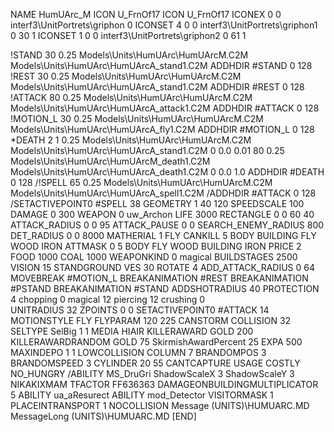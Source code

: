 NAME HumUArc_M
ICON U_FrnOf17
ICON 			U_FrnOf17
ICONEX 0 0 interf3\UnitPortrets\griphon 0
ICONSET 4 0 0 interf3\UnitPortrets\griphon1 0 30 1
ICONSET 1 0 0 interf3\UnitPortrets\griphon2 0 61 1

!STAND         30 0.25  Models\Units\HumUArc\HumUArcM.C2M Models\Units\HumUArc\HumUArcA_stand1.C2M
ADDHDIR #STAND 0 128
!REST          30 0.25  Models\Units\HumUArc\HumUArcM.C2M Models\Units\HumUArc\HumUArcA_stand1.C2M
ADDHDIR #REST 0 128
!ATTACK        80 0.25  Models\Units\HumUArc\HumUArcM.C2M Models\Units\HumUArc\HumUArcA_attack1.C2M
ADDHDIR #ATTACK 0 128
!MOTION_L      30 0.25  Models\Units\HumUArc\HumUArcM.C2M Models\Units\HumUArc\HumUArcA_fly1.C2M
ADDHDIR #MOTION_L 0 128
*DEATH         2 1 0.25  Models\Units\HumUArc\HumUArcM.C2M Models\Units\HumUArc\HumUArcA_stand1.C2M 0 0.0 0.01 80 0.25  Models\Units\HumUArc\HumUArcM_death1.C2M Models\Units\HumUArc\HumUArcA_death1.C2M 0 0.0 1.0
ADDHDIR #DEATH 0 128
/!SPELL        65 0.25  Models\Units\HumUArc\HumUArcM.C2M Models\Units\HumUArc\HumUArcA_spell1.C2M
/ADDHDIR #ATTACK 0 128
/SETACTIVEPOINT0 #SPELL 38
GEOMETRY 1 40 120
SPEEDSCALE 100
DAMAGE   0 300
WEAPON 0 uw_Archon
LIFE     3000
RECTANGLE 0 0 60 40
ATTACK_RADIUS 0 0 95
ATTACK_PAUSE 0 0
SEARCH_ENEMY_RADIUS 800
DET_RADIUS 0 0 8000
MATHERIAL 1 FLY
CANKILL 5 BODY BUILDING FLY WOOD IRON
ATTMASK 0 5 BODY FLY WOOD BUILDING IRON
PRICE 2 FOOD 1000 COAL 1000
WEAPONKIND 0 magical
BUILDSTAGES 2500
VISION 15
STANDGROUND
VES 30
ROTATE 4
ADD_ATTACK_RADIUS 0 64
MOVEBREAK #MOTION_L
BREAKANIMATION #REST
BREAKANIMATION #PSTAND
BREAKANIMATION #STAND
ADDSHOTRADIUS 40
PROTECTION 4 chopping 0 magical 12 piercing 12 crushing 0         
UNITRADIUS 32
ZPOINTS 0 0
SETACTIVEPOINT0 #ATTACK 14
MOTIONSTYLE FLY
FLYPARAM 120 225
CANSTORM
COLLISION 32
SELTYPE SelBig 1 1
MEDIA HIAIR
KILLERAWARD             GOLD 200
KILLERAWARDRANDOM       GOLD 75
SkirmishAwardPercent 25
EXPA 500
MAXINDEPO 1 1
LOWCOLLISION
COLUMN 7
BRANDOMPOS 3
BRANDOMSPEED 3
CYLINDER 20 55
CANTCAPTURE
USAGE COSTLY
NO_HUNGRY
/ABILITY MS_DruGri
ShadowScaleX 3
ShadowScaleY 3
NIKAKIXMAM
TFACTOR FF636363
DAMAGEONBUILDINGMULTIPLICATOR 5
ABILITY ua_aResurect
ABILITY mod_Detector
VISITORMASK 1
PLACEINTRANSPORT 1
NOCOLLISION
Message (UNITS)\HUMUARC.MD
MessageLong (UNITS)\HUMUARC.MD
[END]
